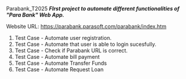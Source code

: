 Parabank_T2025
***FIrst project to automate different functionalities of "Para Bank" Web App.***


Website URL: https://parabank.parasoft.com/parabank/index.htm
1. Test Case - Automate user registration.
2. Test Case - Automate that user is able to login sucesfully. 
3. Test Case - Check if Parabank URL is correct.
4. Test Case - Automate bill payment
5. Test Case - Automate Transfer Funds
6. Test Case - Automate Request Loan
